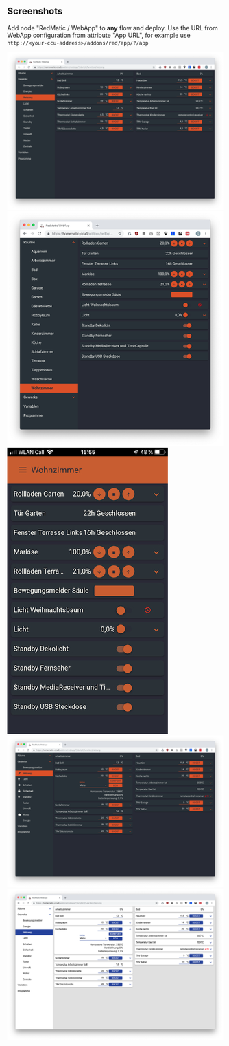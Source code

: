 ## Screenshots

Add node "RedMatic / WebApp" to **any** flow and deploy. 
Use the URL from WebApp configuration from attribute "App URL", for example 
use `http://<your-ccu-address>/addons/red/app/?/app`

![](images/rwa/screen2.png)
![](images/rwa/screen3.png)
![](images/rwa/screen4.png)
![](images/rwa/screen6.png)
![](images/rwa/screen7.png)

